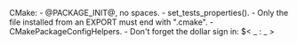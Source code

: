 CMake:
    - @PACKAGE_INIT@, no spaces.
    - set_tests_properties().
    - Only the file installed from an EXPORT must end with ".cmake". 
    - CMakePackageConfigHelpers.
    - Don't forget the dollar sign in: $< _ : _ >